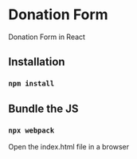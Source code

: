 # Donation Form
Donation Form in React

## Installation

### `npm install`

## Bundle the JS

### `npx webpack`

Open the index.html file in a browser
